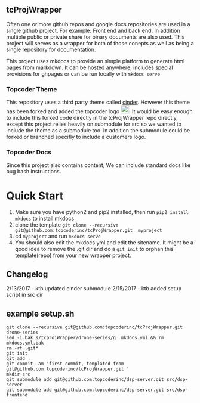 
## tcProjWrapper

Often one or more github repos and google docs repositories are used in a single github project.   For example:  Front end and back end.  In addition multiple public or private share for binary documents are also used.    This project will serves as a wrapper for both of those conepts as well as being a single repository for documentation.

This project uses mkdocs to provide an simple platform to generate html pages from markdown.   It can be hosted anywhere, includes special provisions for ghpages or can be run locally with ```mkdocs serve```

### Topcoder Theme
This repository uses a third party theme called [cinder](https://github.com/chrissimpkins/cinder).   However this theme has been forked and added the topcoder logo <img src="https://storage.googleapis.com/instapage-user-media/97c829ee/1997047-0-high-topcoder-horizo.png"  height="22px"/>.   It would be easy enough to include this forked code directly in the tcProjWrapper repo directly, except this project relies heavily on  submodule for src so we wanted to include the theme as a submodule too.  In addition the submodule could be forked or branched specifly to include a customers logo.

### Topcoder Docs
Since this project also contains content,  We can include standard docs like bug bash instructions.

# Quick Start
 1. Make sure you have python2 and pip2 installed, then run ```pip2 install mkdocs``` to install mkdocs
 2. clone the template ``` git clone --recursive git@github.com:topcoderinc/tcProjWrapper.git  myproject ```
 3. cd ```myproject``` and run  ```mkdocs serve```
 4. You should also edit the mkdocs.yml and edit the sitename.   It might be a good idea to remove the .git dir and do a ```git init``` to orphan this template(repo) from your new wrapper project.


## Changelog

2/13/2017 - ktb updated cinder submodule
2/15/2017 - ktb added setup script in src dir

## example setup.sh
```
git clone --recursive git@github.com:topcoderinc/tcProjWrapper.git drone-series
sed -i.bak s/tcprojWrapper/drone-series/g  mkdocs.yml && rm mkdocs.yml.bak
rm -rf .git*
git init
git add .
git commit -am 'first commit, templated from git@github.com:topcoderinc/tcProjWrapper.git '
mkdir src
git submodule add git@github.com:topcoderinc/dsp-server.git src/dsp-server
git submodule add git@github.com:topcoderinc/dsp-server.git src/dsp-frontend


```
